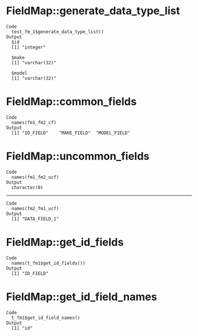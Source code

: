 # FieldMap::generate_data_type_list

    Code
      test_fm_1$generate_data_type_list()
    Output
      $id
      [1] "integer"
      
      $make
      [1] "varchar(32)"
      
      $model
      [1] "varchar(32)"
      

# FieldMap::common_fields

    Code
      names(fm1_fm2_cf)
    Output
      [1] "ID_FIELD"    "MAKE_FIELD"  "MODEL_FIELD"

# FieldMap::uncommon_fields

    Code
      names(fm1_fm2_ucf)
    Output
      character(0)

---

    Code
      names(fm2_fm1_ucf)
    Output
      [1] "DATA_FIELD_1"

# FieldMap::get_id_fields

    Code
      names(t_fm1$get_id_fields())
    Output
      [1] "ID_FIELD"

# FieldMap::get_id_field_names

    Code
      t_fm1$get_id_field_names()
    Output
      [1] "id"

